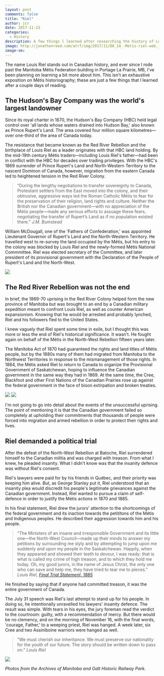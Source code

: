 ```yaml
---
layout: post
comments: false
title: "Riel"
author: jcr
date: 2017-11-23
categories:
  - History
description: A few things l learned after researching the history of Louis Riel and the Red River Colony.
image: http://jonathonreed.com/atrf/img/2017/11/D8_14_-Metis-riel-web.jpg
image-sm:
---
```


The name Louis Riel stands out in Canadian history, and ever since I rode past the Manitoba Métis Federation building in Portage La Prairie, MB, I've been planning on learning a bit more about him. This isn't an exhaustive exposition on Métis historiography; these are just a few things that I learned after a couple days of reading.

<h2 class="grey">The Hudson's Bay Company was the world's largest landowner</h2>

Since its royal charter in 1670, the Hudson's Bay Company (HBC) held legal control over 'all lands whose waters drained into Hudson Bay,' also known as Prince Rupert's Land. The area covered four million square kilometres—over one-third of the area of Canada today.

The resistance that became known as the Red River Rebellion and the birthplace of Louis Riel as a leader originates with that HBC land holding. By the mid-19th century Métis traders—including Louis Riel's father—had been in conflict with the HBC for decades over trading privileges. With the HBC's 1869 surrender of Prince Rupert's Land and North-Western Territory to the nascent Dominon of Canada, however, migration from the eastern Canada led to heightened tension in the Red River Colony. 

<blockquote>&ldquo;During the lengthy negotiations to transfer sovereignty to Canada, Protestant settlers from the East moved into the colony, and their obtrusive, aggressive ways led the Roman Catholic Métis to fear for the preservation of their religion, land rights and culture. Neither the British nor the Canadian government—with no appreciation of the Métis people—made any serious efforts to assuage these fears, negotiating the transfer of Rupert&rsquo;s Land as if no population existed there.&rdquo; <cite>J.M. Bumstead</cite></blockquote>

William McDougall, one of the 'Fathers of Confederation,' was appointed Lieutenant Governor of Rupert's Land and the North-Western Territory. He travelled west to re-survey the land occupied by the Métis, but his entry to the colony was blocked by Louis Riel and the newly-formed Métis National Commmittee. Riel was elected secretary of the Committee, and later president of its provisional government with the Declaration of the People of Rupert's Land and the North-West.

<img src="http://jonathonreed.com/atrf/img/2017/11/beardy-web.jpg">

<h2 class="grey">The Red River Rebellion was not the end</h2>

In brief, the 1869-70 uprising in the Red River Colony helped form the new province of Manitoba but was brought to an end by a Canadian military expedition meant to confront Louis Riel, as well as counter American expansionism. Knowing that he would be arrested and probably lynched, Riel and his followers fled to the United States.

I knew vaguely that Riel spent some time in exile, but I thought this was more or less the end of Riel's historical significance. It wasn't. He fought again on behalf of the Métis in the North-West Rebellion fifteen years later.

The Manitoba Act of 1870 had guaranteed the rights and land titles of Métis people, but by the 1880s many of them had migrated from Manitoba to the Northwest Territories in response to the mismanagement of those rights. In 1884, the Métis asked Riel to return to Canada to organize the Provisional Government of Saskatchewan, hoping to influence the Canadian government in the same way they had in 1869. At the same time, the Cree, Blackfoot and other First Nations of the Canadian Prairies rose up against the federal government in the face of bison extirpation and broken treaties.

<img src="http://jonathonreed.com/atrf/img/2017/11/na-619-1_r-web.jpg">

<img src="http://jonathonreed.com/atrf/img/2017/11/na-619-3_r-web.jpg">

I'm not going to go into detail about the events of the unsuccessful uprising. The point of mentioning it is that the Canadian government failed so completely at upholding their commitments that thousands of people were forced into migration and armed rebellion in order to protect their rights and lives.

<h2 class="grey">Riel demanded a political trial</h2>

After the defeat of the North-West Rebellion at Batoche, Riel surrendered himself to the Canadian militia and was charged with treason. From what I knew, he pleaded insanity. What I didn't know was that the insanity defence was without Riel's consent.

Riel's lawyers were paid for by his friends in Québec, and their priority was keeping him alive. But, as George Stanley put it, Riel understood that an insanity plea would discredit his people's legitimate grievances against the Canadian government. Instead, Riel wanted to pursue a claim of self-defence in order to justify the Métis actions in 1870 and 1885.

In his final statement, Riel drew the jurors' attention to the shortcomings of the federal government and its inaction towards the petititons of the Métis and Indigenous peoples. He described their aggression towards him and his people.

<blockquote>&ldquo;The Ministers of an insane and irresponsible Government and its little one&mdash;the North-West Council&mdash;made up their minds to answer my petitions by surrounding me slyly and by attempting to jump upon me suddenly and upon my people in the Saskatchewan. Happily, when they appeared and showed their teeth to devour, I was ready: that is what is called my crime of high treason, and to which they hold me today. Oh, my good jurors, in the name of Jesus Christ, the only one who can save and help me, they have tried to tear me to pieces.&rdquo; <cite>Louis Riel, <a href="http://law2.umkc.edu/faculty/projects/ftrials/riel/rieltrialstatement.html#Final">Final Trial Statement, 1885</a></cite></blockquote>

He finished by saying that if anyone had committed treason, it was the entire government of Canada.

The July 31 speech was Riel's last attempt to stand up for his people. In doing so, he intentionally unravelled his lawyers' insanity defence. The result was simple. With tears in his eyes, the jury foreman read the verdict to the courtroom: guilty, with a recommendation of mercy. But there would be no clemency, and on the morning of November 16, with the final words, 'courage, Father,' to a weeping priest, Riel was hanged. A week later, six Cree and two Assiniboine warriors were hanged as well.

<blockquote>&ldquo;We must cherish our inheritance. We must preserve our nationality for the youth of our future. The story should be written down to pass on.&rdquo; <cite>Louis Riel</cite></blockquote>

<img src="http://jonathonreed.com/atrf/img/2017/11/IMG_5430-JCR-2000-72-web.jpg">

<i>Photos from the Archives of Manitoba and Galt Historic Railway Park.</i>